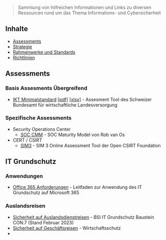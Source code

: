 > Sammlung von hilfreichen Informationen und Links zu diversen Ressourcen rund um das Thema Informations- und Cybersicherheit

## Inhalte

- [Assessments](#assessments)
- [Strategie](#contents)
- [Rahmenwerke und Standards](#rahmenwerke-und-standards)
- [Richtlinien](#richtlinien)

## Assessments
### Basis Assesments Übergreifend
 - [IKT Minimalstandard](https://www.bwl.admin.ch/bwl/de/home/themen/ikt/ikt_minimalstandard.html) [[pdf]](https://www.bwl.admin.ch/dam/bwl/de/dokumente/themen/ikt/broschuere_minimalstandard.pdf.download.pdf/IKT_DE_2018_Web.pdf) [[xlsx]](https://www.bwl.admin.ch/dam/bwl/de/dokumente/themen/ikt/excelblatt_minimalstandard.xlsx.download.xlsx/2023_IKT-Minimalstandard-Assessment.Tool-1.11.xlsx) - Assesment Tool des Schweizer Bundesamt für wirtschaftliche Landesversorgung

### Spezifische Assessments
- Security Operations Center
    - [SOC CMM](https://www.soc-cmm.com/) - SOC Maturity Model von Rob van Os
- CERT / CSIRT
    - [SIM3](https://opencsirt.org/csirt-maturity/sim3-online-tool/) - SIM 3 Online Assessment Tool der Open CSIRT Foundation


## IT Grundschutz
### Anwendungen
- [Office 365 Anforderungen](https://news.microsoft.com/wp-content/uploads/prod/sites/40/2023/03/Office365_IT-Grundschutz_Workbook_DE.pdf) - Leitfaden zur Anwendung des IT Grundschutz auf Microsoft 365

### Auslandsreisen
- [Sicherheit auf Auslandsdienstreisen](https://www.bsi.bund.de/SharedDocs/Downloads/DE/BSI/Grundschutz/IT-GS-Kompendium_Einzel_PDFs_2023/03_CON_Konzepte_und_Vorgehensweisen/CON_7_Informationssicherheit_auf_Auslandsreisen_Edition_2023.pdf?__blob=publicationFile&v=3#download=1) - BSI IT Grundschutz Baustein CON.7 (Stand Februar 2023)
- [Sicherheit auf Geschäftsreisen](https://www.verfassungsschutz.de/SharedDocs/kurzmeldungen/DE/2022/2022-05-24-informationsblatt-geschaeftsreise.html) - Wirtschaftsschutz
- 
